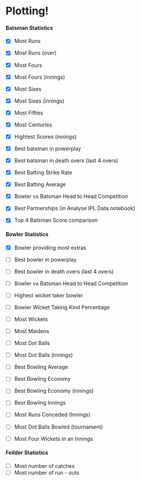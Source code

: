 # Plotting! 


#### Batsman Statistics
- [x] Most Runs 
- [x] Most Runs (over)
- [x] Most Fours
- [x] Most Fours (innings)
- [x] Most Sixes
- [x] Most Sixes (innings)
- [x] Most Fifties 
- [x] Most Centuries 
- [x] Hightest Scores (innings)
- [x] Best batsman in powerplay
- [x] Best batsman in death overs (last 4 overs)
- [x] Best Batting Strike Rate
- [x] Best Batting Average
- [x] Bowler vs Batsman Head to Head Competition
- [x] Best Partnerships (in Analyse IPL Data notebook)
- [x] Top 4 Batsman Score comparison 


#### Bowler Statistics
- [x] Bowler providing most extras
- [ ] Best bowler in powerplay
- [ ] Best bowler in death overs (last 4 overs)
- [ ] Bowler vs Batsman Head to Head Competition
- [ ] Highest wicket taker bowler
- [ ] Bowler Wicket Taking Kind Percentage
- [ ] Most Wickets
- [ ] Most Maidens
- [ ] Most Dot Balls
- [ ] Most Dot Balls (innings)
- [ ] Best Bowling Average
- [ ] Best Bowling Economy 
- [ ] Best Bowling Economy (innings)
- [ ] Best Bowling Innings 
- [ ] Most Runs Conceded (Innings)
- [ ] Most Dot Balls Bowled (tournament)
- [ ] Most Four Wickets in an Innings 


#### Feilder Statistics
- [ ] Most number of catches 
- [ ] Most number of run - outs
